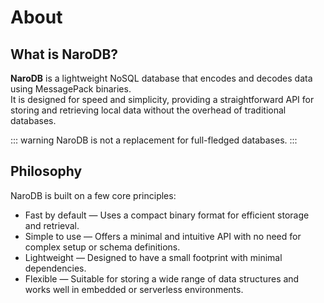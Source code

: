 # About

## What is NaroDB?

**NaroDB** is a lightweight NoSQL database that encodes and decodes data using MessagePack binaries.  
It is designed for speed and simplicity, providing a straightforward API for storing and retrieving local data without the overhead of traditional databases.

::: warning
NaroDB is not a replacement for full-fledged databases.
:::


## Philosophy

NaroDB is built on a few core principles:

- Fast by default — Uses a compact binary format for efficient storage and retrieval.
- Simple to use — Offers a minimal and intuitive API with no need for complex setup or schema definitions.
- Lightweight — Designed to have a small footprint with minimal dependencies.
- Flexible — Suitable for storing a wide range of data structures and works well in embedded or serverless environments.


